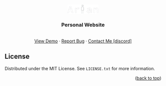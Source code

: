 
<!-- PROJECT LOGO -->
<br />
<div align="center">
  <a href="https://ArianReza.github.io">
    <img src="./img/arian.png" alt="Logo" width="100">
  </a>

  <h3 align="center">Personal Website</h3>
<p align="center">
    <br />
    <a href="https://ArianReza.github.io">View Demo</a>
    ·
    <a href="https://github.com/ArianReza/ArianReza.github.io/">Report Bug</a>
    ·
    <a href="https://discord.com/users/823100513738031154">Contact Me [discord]</a>
  </p>
</div>
<!-- LICENSE -->

## License

Distributed under the MIT License. See `LICENSE.txt` for more information.

<p align="right">(<a href="#readme-top">back to top</a>)</p>

